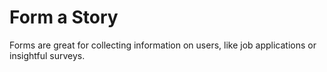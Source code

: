 # Form a Story
Forms are great for collecting information on users, like job applications or insightful surveys.